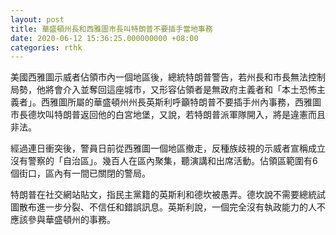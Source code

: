 ```yaml
---
layout: post
title: 華盛頓州長和西雅圖市長叫特朗普不要插手當地事務
date: 2020-06-12 15:36:25.000000000 +08:00
categories: rthk
---
```


美國西雅圖示威者佔領市內一個地區後，總統特朗普警告，若州長和市長無法控制局勢，他將會介入並奪回這座城市，又形容佔領者是無政府主義者和「本土恐怖主義者」。西雅圖所屬的華盛頓州州長英斯利呼籲特朗普不要插手州內事務，西雅圖市長德坎叫特朗普返回他的白宮地堡，又說，若特朗普派軍隊開入，將是違憲而且非法。

經過連日衝突後，警員日前從西雅圖一個地區撤走，反種族歧視的示威者宣稱成立沒有警察的「自治區」。幾百人在區內聚集，聽演講和出席活動。佔領區範圍有6個街口，區內有一間已關閉的警局。

特朗普在社交網站貼文，指民主黨籍的英斯利和德坎被愚弄。德坎說不需要總統試圖散布進一步分裂、不信任和錯誤訊息。英斯利說，一個完全沒有執政能力的人不應該參與華盛頓州的事務。

